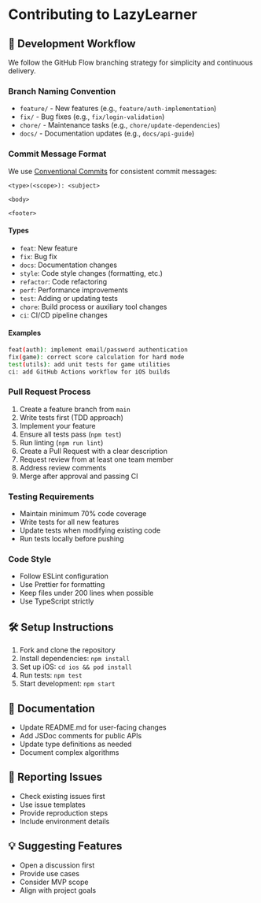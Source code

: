 # Contributing to LazyLearner

## 🚀 Development Workflow

We follow the GitHub Flow branching strategy for simplicity and continuous delivery.

### Branch Naming Convention

- `feature/` - New features (e.g., `feature/auth-implementation`)
- `fix/` - Bug fixes (e.g., `fix/login-validation`)
- `chore/` - Maintenance tasks (e.g., `chore/update-dependencies`)
- `docs/` - Documentation updates (e.g., `docs/api-guide`)

### Commit Message Format

We use [Conventional Commits](https://www.conventionalcommits.org/) for consistent commit messages:

```
<type>(<scope>): <subject>

<body>

<footer>
```

#### Types
- `feat`: New feature
- `fix`: Bug fix
- `docs`: Documentation changes
- `style`: Code style changes (formatting, etc.)
- `refactor`: Code refactoring
- `perf`: Performance improvements
- `test`: Adding or updating tests
- `chore`: Build process or auxiliary tool changes
- `ci`: CI/CD pipeline changes

#### Examples
```bash
feat(auth): implement email/password authentication
fix(game): correct score calculation for hard mode
test(utils): add unit tests for game utilities
ci: add GitHub Actions workflow for iOS builds
```

### Pull Request Process

1. Create a feature branch from `main`
2. Write tests first (TDD approach)
3. Implement your feature
4. Ensure all tests pass (`npm test`)
5. Run linting (`npm run lint`)
6. Create a Pull Request with a clear description
7. Request review from at least one team member
8. Address review comments
9. Merge after approval and passing CI

### Testing Requirements

- Maintain minimum 70% code coverage
- Write tests for all new features
- Update tests when modifying existing code
- Run tests locally before pushing

### Code Style

- Follow ESLint configuration
- Use Prettier for formatting
- Keep files under 200 lines when possible
- Use TypeScript strictly

## 🛠️ Setup Instructions

1. Fork and clone the repository
2. Install dependencies: `npm install`
3. Set up iOS: `cd ios && pod install`
4. Run tests: `npm test`
5. Start development: `npm start`

## 📝 Documentation

- Update README.md for user-facing changes
- Add JSDoc comments for public APIs
- Update type definitions as needed
- Document complex algorithms

## 🐛 Reporting Issues

- Check existing issues first
- Use issue templates
- Provide reproduction steps
- Include environment details

## 💡 Suggesting Features

- Open a discussion first
- Provide use cases
- Consider MVP scope
- Align with project goals